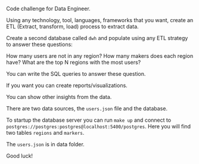 Code challenge for Data Engineer. 

Using any technology, tool, languages, frameworks that you want, create an ETL (Extract, transform, load) process to extract data.

Create a second database called `dwh` and populate using any ETL strategy to answer these questions: 

How many users are not in any region?
How many makers does each region have?
What are the top N regions with the most users?

You can write the SQL queries to answer these question.

If you want you can create reports/visualizations.

You can show other insights from the data.

There are two data sources, the `users.json` file and the database.

To startup the database server you can run `make up` and connect to `postgres://postgres:postgres@localhost:5400/postgres`. Here you will find two tables `regions` and `markers`.

The `users.json` is in data folder.

Good luck!